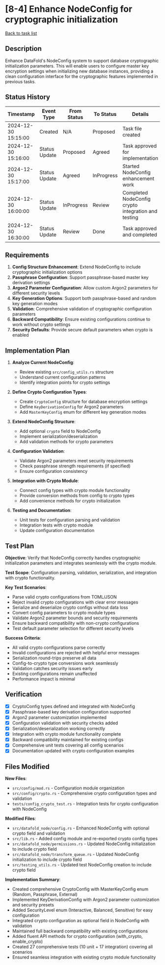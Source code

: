 # [8-4] Enhance NodeConfig for cryptographic initialization

[Back to task list](./tasks.md)

## Description

Enhance DataFold's NodeConfig system to support database cryptographic initialization parameters. This will enable users to configure master key encryption settings when initializing new database instances, providing a clean configuration interface for the cryptographic features implemented in previous tasks.

## Status History

| Timestamp | Event Type | From Status | To Status | Details | User |
|-----------|------------|-------------|-----------|---------|------|
| 2024-12-30 15:15:00 | Created | N/A | Proposed | Task file created | AI Agent |
| 2024-12-30 15:16:00 | Status Update | Proposed | Agreed | Task approved for implementation | tomtang |
| 2024-12-30 15:17:00 | Status Update | Agreed | InProgress | Started NodeConfig enhancement work | AI Agent |
| 2024-12-30 16:00:00 | Status Update | InProgress | Review | Completed NodeConfig crypto integration and testing | AI Agent |
| 2024-12-30 16:30:00 | Status Update | Review | Done | Task approved and completed | tomtang |

## Requirements

1. **Config Structure Enhancement**: Extend NodeConfig to include cryptographic initialization options
2. **Passphrase Configuration**: Support passphrase-based master key derivation settings
3. **Argon2 Parameter Configuration**: Allow custom Argon2 parameters for different security levels
4. **Key Generation Options**: Support both passphrase-based and random key generation modes
5. **Validation**: Comprehensive validation of cryptographic configuration parameters
6. **Backward Compatibility**: Ensure existing configurations continue to work without crypto settings
7. **Security Defaults**: Provide secure default parameters when crypto is enabled

## Implementation Plan

1. **Analyze Current NodeConfig**:
   - Review existing `src/config_utils.rs` structure
   - Understand current configuration patterns
   - Identify integration points for crypto settings

2. **Define Crypto Configuration Types**:
   - Create `CryptoConfig` structure for database encryption settings
   - Define `KeyDerivationConfig` for Argon2 parameters
   - Add `MasterKeyConfig` enum for different key generation modes

3. **Extend NodeConfig Structure**:
   - Add optional `crypto` field to NodeConfig
   - Implement serialization/deserialization
   - Add validation methods for crypto parameters

4. **Configuration Validation**:
   - Validate Argon2 parameters meet security requirements
   - Check passphrase strength requirements (if specified)
   - Ensure configuration consistency

5. **Integration with Crypto Module**:
   - Connect config types with crypto module functionality
   - Provide conversion methods from config to crypto types
   - Add convenience methods for crypto initialization

6. **Testing and Documentation**:
   - Unit tests for configuration parsing and validation
   - Integration tests with crypto module
   - Update configuration documentation

## Test Plan

**Objective**: Verify that NodeConfig correctly handles cryptographic initialization parameters and integrates seamlessly with the crypto module.

**Test Scope**: Configuration parsing, validation, serialization, and integration with crypto functionality.

**Key Test Scenarios**:
- Parse valid crypto configurations from TOML/JSON
- Reject invalid crypto configurations with clear error messages
- Serialize and deserialize crypto configs without data loss
- Convert config parameters to crypto module types
- Validate Argon2 parameter bounds and security requirements
- Ensure backward compatibility with non-crypto configurations
- Test default parameter selection for different security levels

**Success Criteria**:
- All valid crypto configurations parse correctly
- Invalid configurations are rejected with helpful error messages
- Serialization round-trips preserve all data
- Config-to-crypto type conversions work seamlessly
- Validation catches security issues early
- Existing configurations remain unaffected
- Performance impact is minimal

## Verification

- [x] CryptoConfig types defined and integrated with NodeConfig
- [x] Passphrase-based key derivation configuration supported
- [x] Argon2 parameter customization implemented
- [x] Configuration validation with security checks added
- [x] Serialization/deserialization working correctly
- [x] Integration with crypto module functionality complete
- [x] Backward compatibility maintained for existing configs
- [x] Comprehensive unit tests covering all config scenarios
- [x] Documentation updated with crypto configuration examples

## Files Modified

**New Files**:
- `src/config/mod.rs` - Configuration module organization
- `src/config/crypto.rs` - Comprehensive crypto configuration types and validation
- `tests/config_crypto_test.rs` - Integration tests for crypto configuration with NodeConfig

**Modified Files**:
- `src/datafold_node/config.rs` - Enhanced NodeConfig with optional crypto field and validation
- `src/lib.rs` - Added config module and re-exported crypto config types
- `src/datafold_node/permissions.rs` - Updated NodeConfig initialization to include crypto field
- `src/datafold_node/transform_queue.rs` - Updated NodeConfig initialization to include crypto field
- `src/testing_utils.rs` - Updated test NodeConfig creation to include crypto field

**Implementation Summary**:
- Created comprehensive CryptoConfig with MasterKeyConfig enum (Random, Passphrase, External)
- Implemented KeyDerivationConfig with Argon2 parameter customization and security presets
- Added SecurityLevel enum (Interactive, Balanced, Sensitive) for easy configuration
- Integrated crypto configuration as optional field in NodeConfig with validation
- Maintained full backward compatibility with existing configurations
- Added fluent API methods for crypto configuration (with_crypto, enable_crypto)
- Created 27 comprehensive tests (10 unit + 17 integration) covering all scenarios
- Ensured seamless integration with existing crypto module functionality 